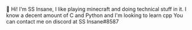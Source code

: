 👋 Hi! 
I'm SS Insane, I like playing minecraft and doing technical stuff in it. 
I know a decent amount of C and Python and I'm looking to learn cpp
You can contact me on discord at SS Insane#8587
